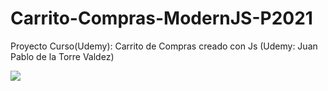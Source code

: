 # Carrito-Compras-ModernJS-P2021
Proyecto Curso(Udemy): Carrito de Compras creado con Js (Udemy: Juan Pablo de la Torre Valdez)

<img src="https://github.com/alexbob17/Carrito-Compras-ModernJS-P2021/blob/master/Readme.PNG?raw=true">
